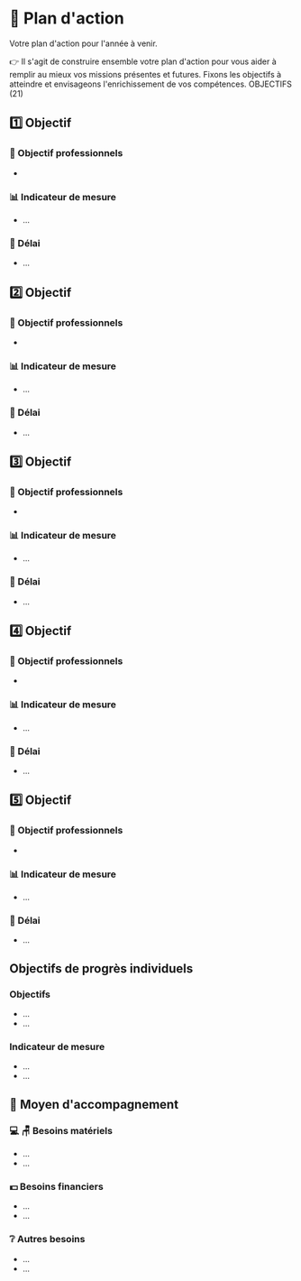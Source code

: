 # 📑 Plan d'action

Votre plan d'action pour l'année à venir.

👉 Il s'agit de construire ensemble votre plan d'action pour vous aider à remplir au mieux
vos missions présentes et futures. Fixons les objectifs à atteindre et envisageons l'enrichissement
de vos compétences. OBJECTIFS (21)

## 1️⃣ Objectif

### 📑 Objectif professionnels

- 

### 📊 Indicateur de mesure

- ...

### 📆 Délai

- ...


## 2️⃣ Objectif

### 📑 Objectif professionnels

- 

### 📊 Indicateur de mesure

- ...

### 📆 Délai

- ...


## 3️⃣ Objectif

### 📑 Objectif professionnels

- 

### 📊 Indicateur de mesure

- ...

### 📆 Délai

- ...


## 4️⃣ Objectif

### 📑 Objectif professionnels

- 

### 📊 Indicateur de mesure

- ...

### 📆 Délai

- ...



## 5️⃣ Objectif

### 📑 Objectif professionnels

- 

### 📊 Indicateur de mesure

- ...

### 📆 Délai

- ...

##  Objectifs de progrès individuels

### Objectifs

- ...
- ...

### Indicateur de mesure

- ...
- ...

## 🙏 Moyen d'accompagnement

### 💻 🪑 Besoins matériels

- ...
- ...

### 💵 Besoins financiers 

- ...
- ...

### ❔ Autres besoins

- ...
- ...
